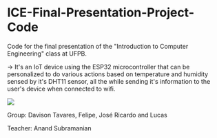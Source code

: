 # ICE-Final-Presentation-Project-Code
Code for the final presentation of the "Introduction to Computer Engineering" class at UFPB.

-> It's an IoT device using the ESP32 microcontroller that can be personalized to do various actions based on temperature and humidity sensed by it's DHT11 sensor, all the while sending it's information to the user's device when connected to wifi.

![](https://i.imgur.com/6qjupSO.gifv)

Group: Davison Tavares, Felipe, José Ricardo and Lucas

Teacher: Anand Subramanian
